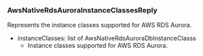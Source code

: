 ### AwsNativeRdsAuroraInstanceClassesReply
Represents the instance classes supported for AWS RDS Aurora.

- instanceClasses: list of AwsNativeRdsAuroraDbInstanceClasss
  - Instance classes supported for AWS RDS Aurora.
